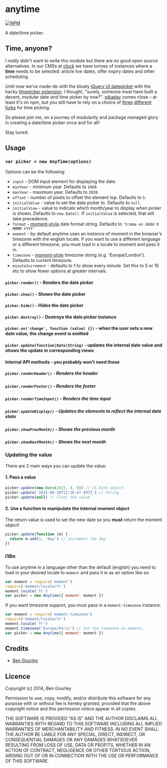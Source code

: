# anytime

[![NPM](https://nodei.co/npm/anytime.png?compact=true)](https://nodei.co/npm/anytime/)

A date/time picker.

## Time, anyone?

I *really* didn't want to write this module but there are no good open source alternatives. In our CMSs at [clock](https://github.com/clocklimited/) we have tonnes of instances where a **time** needs to be selected: article live dates, offer expiry dates and other scheduling.

Until now we've made-do with the bloaty [jQuery UI datepicker](http://jqueryui.com/datepicker/) with the hacky [timepicker extension](http://trentrichardson.com/examples/timepicker/). I thought, "surely, someone must have built a decent, modular date *and* time picker by now?". [pikaday](https://github.com/dbushell/Pikaday) comes close – at least it's on npm, but you still have to rely on a choice of [three](https://github.com/stas/Pikaday) [different](https://github.com/xeeali/Pikaday) [forks](https://github.com/owenmead/Pikaday) for time picking.

So please join me, on a journey of modularity and package managed glory in creating a date/time picker once and for all!

Stay tuned.

## Usage
### `var picker = new AnyTime(options)`

Options can be the following:

- `input` - DOM input element for displaying the date.
- `minYear` - minimum year. Defaults to `1960`.
- `maxYear` - maximum year. Defaults to `2030`.
- `offset` - number of pixels to offset the element top. Defaults to `5`.
- `initialValue` - value to set the date picker to. Defaults to `null`.
- `initialView` - value to indicate which month/year to display when picker is shown. Defaults to `new Date()`. If `initialValue` is selected, that will take precedence.
- `format` - [moment-style](http://momentjs.com/docs/#/displaying/format/) date format string. Defaults to `'h:mma on dddd D MMMM YYYY'`
- `moment` - by default anytime uses an instance of moment in the browser’s timezone with the english locale. If you want to use a different language or a different timezone, you must load in a locale to moment and pass it in.
- `timezone` - [moment-style](http://momentjs.com/timezone/) timezone string (e.g. 'Europe/London'). Defaults to current timezone.
- `minuteIncrement` - defaults to 1 to show every minute. Set this to 5 or 15 etc to show fewer options at greater intervals.

#### `picker.render()` - Renders the date picker
#### `picker.show()` - Shows the date picker
#### `picker.hide()` - Hides the date picker
#### `picker.destroy()` - Destroys the date picker instance
#### `picker.on('change', function (value) {})` - when the user sets a new date value, the change event is emitted
#### `picker.update(function|Date|String)` - updates the internal date value and shows the update in corresponding views

#### Internal API methods - you probably won't need these
##### `picker.renderHeader()` - Renders the header
##### `picker.renderFooter()` - Renders the footer
##### `picker.renderTimeInput()` - Renders the time input
##### `picker.updateDisplay()` - Updates the elements to reflect the internal date state
##### `picker.showPrevMonth()` - Shows the previous month
##### `picker.showNextMonth()` - Shows the next month


### Updating the value

There are 2 main ways you can update the value:

#### 1. Pass a value

```js
picker.update(new Date(2015, 4, 0)) // JS Date object
picker.update('2015-06-10T12:16:47.997Z') // String
picker.update(null) // Clear the value
```

#### 2. Use a function to manipulate the internal moment object

The return value is used to set the new date so you **must** return the moment object!

```js
picker.update(function (m) {
  return m.add(1, 'day') // increment the day
})
```

### i18n

To use anytime in a language other than the default (english) you need to load in your desired locale
to `moment` and pass it in as an option like so:

```js
var moment = require('moment')
require('moment/locale/fr')
moment.locale('fr')
var picker = new Anytime({ moment: moment })
```

If you want timezone support, you must pass in a `moment-timezone` instance:

```js
var moment = require('moment-timezone')
require('moment/locale/fr')
moment.locale('fr')
moment.timezone('Europe/Paris') // Set the timezone on moment…
var picker = new Anytime({ moment: moment })
```

## Credits
* [Ben Gourley](https://github.com/bengourley/)

## Licence
Copyright (c) 2014, Ben Gourley

Permission to use, copy, modify, and/or distribute this software for any purpose with or without fee is hereby granted, provided that the above copyright notice and this permission notice appear in all copies.

THE SOFTWARE IS PROVIDED "AS IS" AND THE AUTHOR DISCLAIMS ALL WARRANTIES WITH REGARD TO THIS SOFTWARE INCLUDING ALL IMPLIED WARRANTIES OF MERCHANTABILITY AND FITNESS. IN NO EVENT SHALL THE AUTHOR BE LIABLE FOR ANY SPECIAL, DIRECT, INDIRECT, OR CONSEQUENTIAL DAMAGES OR ANY DAMAGES WHATSOEVER RESULTING FROM LOSS OF USE, DATA OR PROFITS, WHETHER IN AN ACTION OF CONTRACT, NEGLIGENCE OR OTHER TORTIOUS ACTION, ARISING OUT OF OR IN CONNECTION WITH THE USE OR PERFORMANCE OF THIS SOFTWARE.

